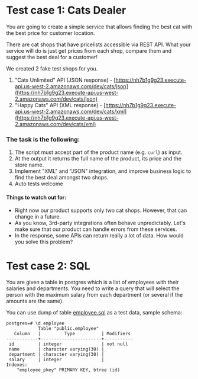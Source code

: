 Test case 1: Cats Dealer
==================

You are going to create a simple service that allows finding the best cat with the best price for customer location.

There are cat shops that have pricelists accessible via REST API. What your service will do is just get prices from each shop, compare them and suggest the best deal for a customer!

We created 2 fake test shops for you.
1. "Cats Unlimited" API (JSON response) - [https://nh7b1g9g23.execute-api.us-west-2.amazonaws.com/dev/cats/json](https://nh7b1g9g23.execute-api.us-west-2.amazonaws.com/dev/cats/json)
2. "Happy Cats" API (XML response) - [https://nh7b1g9g23.execute-api.us-west-2.amazonaws.com/dev/cats/xml](https://nh7b1g9g23.execute-api.us-west-2.amazonaws.com/dev/cats/xml)


### The task is the following:
1. The script must accept part of the product name (e.g. `curl`) as input.
2. At the output it returns the full name of the product, its price and the store name.
3. Implement "XML" and "JSON" integration, and improve business logic to find the best deal amongst two shops.
4. Auto tests welcome


#### Things to watch out for:
* Right now our product supports only two cat shops. However, that can change in a future.
* As you know, 3rd-party integrations often behave unpredictably. Let's make sure that our product can handle errors from these services.
* In the response, some APIs can return really a lot of data. How would you solve this problem?

Test case 2: SQL
==================

You are given a table in postgres which is a list of employees with their salaries and departments. You need to write a query that will select the person with the maximum salary from each department (or several if the amounts are the same).

You can use dump of table [employee.sql](employee.sql) as a test data, sample schema:

```
postgres=# \d employee
            Table "public.employee"
   Column   |         Type          | Modifiers
------------+-----------------------+-----------
 id         | integer               | not null
 name       | character varying(30) |
 department | character varying(30) |
 salary     | integer               |
Indexes:
    "employee_pkey" PRIMARY KEY, btree (id)
```

